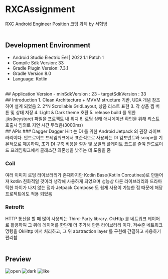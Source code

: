 # RXCAssignment
RXC Android Engineer Position 코딩 과제 by 서혁범 <br /> <br /> 

## Development Environment
- Android Studio Electric Eel | 2022.1.1 Patch 1
- Compile Sdk Version: 33
- Gradle Plugin Version: 7.3.1
- Gradle Version 8.0
- Language: Kotlin
<br /> 
## Application Version
- minSdkVersion : 23
- targetSdkVersion : 33
<br /> 
## Introduction
1. Clean Architecture + MVVM structure 기반, UDA 개념 참조 하여 설계 되었음
2. 2*N Scrollable GridLayout, 상품 리스트 표현 
3. 각 상품 찜 버튼 및 상태 저장
4. Light & Dark theme 호환
5. release build 를 위한 .jks(keystore) 파일을 프로젝트 내 위치
6. 로딩 상태 애니메이션 확인을 위해 리스트 호출시 임의로 지연 시간 두었음(3000ms)
<br /> 
## APIs
### Dagger
Dagger Hilt 는 DI 를 위한 Android Jetpack 의 권장 라이브러리이다. 안드로이드 프레임워크에서 표준적으로 사용되는 DI 컴포넌트와 scope를 기본적으로 제공하여, 초기 DI 구축 비용을 절감 및 보일러 플레이트 코드를 줄여 안드로이드 프레임워크에서 클래스간 의존성을 낮추는 데 도움을 줌 <br />

### Coil 
여러 이미지 로딩 라이브러리가 존재하지만 Kotlin Base(Kotlin Coroutines)로 만들어져 kotlin 친화적일 것이라 생각해 사용하게 되었으며 성능상 다른 라이브러리와 드라마틱한 차이가 나지 않는 점과 Jetpack Compose 도 쉽게 사용이 가능한 점 때문에 해당 프로젝트에도 적용 되었음 <br />

### Retrofit
HTTP 통신을 할 때 많이 사용되는 Third-Party library. OkHttp 를 네트워크 레이어로 활용하여 그 위에 레이어를 한단계 더 추가해 만든 라이브러리 이다. 저수준 네트워크 명령을 OkHttp 에서 처리하고, 그 위 abstraction layer 를 구현해 간결하고 사용하기 편리함 <br />
<br /> 
## Preview
![open](https://github.com/hyeok713/RXCAssignment/assets/72484451/8b013986-546d-4e12-b7ca-791295c17418)
![dark](https://github.com/hyeok713/RXCAssignment/assets/72484451/a6245091-1c0e-489f-b0ba-efc4f06c807f)
![like](https://github.com/hyeok713/RXCAssignment/assets/72484451/af0080c2-c9d6-44d6-bbcf-9ab55cf85bf4)
